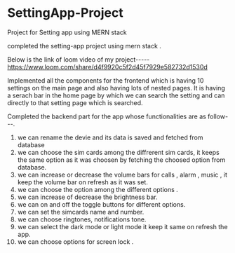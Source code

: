 # SettingApp-Project
Project for Setting app using MERN stack


completed the setting-app project using mern stack .


Below is the link of loom video of my project-----
https://www.loom.com/share/d4f9920c5f2d45f7929e582732d1530d


Implemented all the components for the frontend which is having 10 settings on the main page and 
also having lots of nested pages.
It is having a serach bar in the home page by which we can search the setting and can directly to that setting page which is searched.


Completed the backend part for the app whose functionalities are as follow---.
1. we can rename the devie and its data is saved and fetched from database
2. we can choose the sim cards among the diffrerent sim cards, it keeps the same option as it was choosen by fetching the choosed option from database.
3. we can increase or decrease the volume bars for calls , alarm , music , it keep the volume bar on refresh as it was set.
4. we can choose the option among the different options .
5. we can increase of decrease the brightness bar.
6. we can on and off the toggle buttons for different options.
7. we can set the simcards name and number.
8. we can choose ringtones, notifications tone.
9. we can select the dark mode or light mode it keep it same on refresh the app.
10. we can choose options for screen lock .
